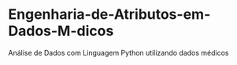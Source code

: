 # Engenharia-de-Atributos-em-Dados-M-dicos
Análise de Dados com Linguagem Python utilizando dados médicos
